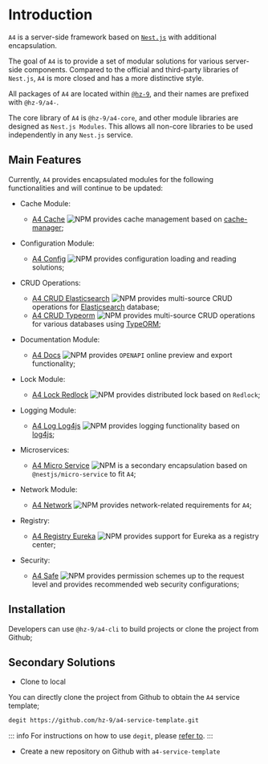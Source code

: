 # Introduction

`A4` is a server-side framework based on [`Nest.js`](https://nestjs.com/) with additional encapsulation.

The goal of `A4` is to provide a set of modular solutions for various server-side components. Compared to the official and third-party libraries of `Nest.js`, `A4` is more closed and has a more distinctive style.

All packages of `A4` are located within [`@hz-9`](https://www.npmjs.com/settings/hz-9/packages), and their names are prefixed with `@hz-9/a4-`.

The core library of `A4` is `@hz-9/a4-core`, and other module libraries are designed as `Nest.js Modules`. This allows all non-core libraries to be used independently in any `Nest.js` service.

## Main Features

Currently, `A4` provides encapsulated modules for the following functionalities and will continue to be updated:

- Cache Module:
  - [A4 Cache](./guide/a4-cache) ![NPM](https://badgen.net/npm/v/@hz-9/a4-cache) provides cache management based on [cache-manager](https://www.npmjs.com/package/cache-manager);

- Configuration Module:
  - [A4 Config](./guide/a4-config) ![NPM](https://badgen.net/npm/v/@hz-9/a4-config) provides configuration loading and reading solutions;

- CRUD Operations:
  - [A4 CRUD Elasticsearch](./guide/a4-crud-elasticsearch) ![NPM](https://badgen.net/npm/v/@hz-9/a4-crud-elasticsearch) provides multi-source CRUD operations for [Elasticsearch](https://www.npmjs.com/package/@elastic/elasticsearch) database;
  - [A4 CRUD Typeorm](./guide/a4-crud-typeorm) ![NPM](https://badgen.net/npm/v/@hz-9/a4-crud-typeorm) provides multi-source CRUD operations for various databases using [TypeORM](https://typeorm.io/);

- Documentation Module:
  - [A4 Docs](./guide/a4-docs) ![NPM](https://badgen.net/npm/v/@hz-9/a4-docs) provides `OPENAPI` online preview and export functionality;

- Lock Module:
  - [A4 Lock Redlock](./guide/a4-lock-redlock) ![NPM](https://badgen.net/npm/v/@hz-9/a4-lock-redlock) provides distributed lock based on `Redlock`;

- Logging Module:
  - [A4 Log Log4js](./guide/a4-log-log4js) ![NPM](https://badgen.net/npm/v/@hz-9/a4-log-log4js) provides logging functionality based on [log4js](https://log4js-node.github.io/log4js-node/);

- Microservices:
  - [A4 Micro Service](./guide/a4-micro-service) ![NPM](https://badgen.net/npm/v/@hz-9/a4-micro-service) is a secondary encapsulation based on `@nestjs/micro-service` to fit `A4`;

- Network Module:
  - [A4 Network](./guide/a4-network) ![NPM](https://badgen.net/npm/v/@hz-9/a4-network) provides network-related requirements for `A4`;

- Registry:
  - [A4 Registry Eureka](./guide/a4-registry-eureka) ![NPM](https://badgen.net/npm/v/@hz-9/a4-registry-eureka) provides support for Eureka as a registry center;

- Security:
  - [A4 Safe](./guide/a4-safe) ![NPM](https://badgen.net/npm/v/@hz-9/a4-safe) provides permission schemes up to the request level and provides recommended web security configurations;

## Installation

Developers can use `@hz-9/a4-cli` to build projects or clone the project from Github;

<!-- TODO Supplement the usage instructions and links to a4-cli -->
<!-- TODO Supplement the example template on Github -->

## Secondary Solutions

- Clone to local

You can directly clone the project from Github to obtain the `A4` service template;

``` sh
degit https://github.com/hz-9/a4-service-template.git
```

::: info
For instructions on how to use `degit`, please [refer to](https://www.npmjs.com/package/degit).
:::

- Create a new repository on Github with `a4-service-template`

<!-- TODO Supplement -->
